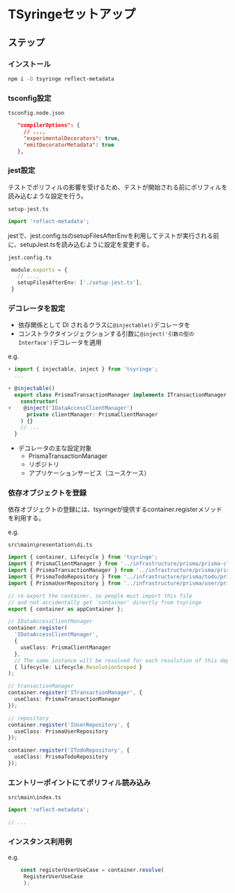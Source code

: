 # TSyringeセットアップ

## ステップ

### インストール

```sh
npm i -D tsyringe reflect-metadata
```

### tsconfig設定

`tsconfig.node.json`

```json
   "compilerOptions": {
     // ...,
     "experimentalDecorators": true,
     "emitDecoratorMetadata": true
   },
```

### jest設定

テストでポリフィルの影響を受けるため、テストが開始される前にポリフィルを読み込むような設定を行う。  

`setup-jest.ts`

```ts
import 'reflect-metadata';
```

jestで、jest.config.tsのsetupFilesAfterEnvを利用してテストが実行される前に、setupJest.tsを読み込むように設定を変更する。  

`jest.config.ts`

```ts
 module.exports = {
   // ...,
   setupFilesAfterEnv: ['./setup-jest.ts'],
 }
```

### デコレータを設定

- 依存関係として DI されるクラスに`@injectable()`デコレータを
- コンストラクタインジェクションする引数に`@inject('引数の型のInterface')`デコレータを適用

e.g.  

```ts
+ import { injectable, inject } from 'tsyringe';
  ...

+ @injectable()
  export class PrismaTransactionManager implements ITransactionManager {
    constructor(
+    @inject('IDataAccessClientManager')
      private clientManager: PrismaClientManager
    ) {}
    // ...
  }
```

- デコレータの主な設定対象
  - PrismaTransactionManager
  - リポジトリ
  - アプリケーションサービス（ユースケース）

### 依存オブジェクトを登録

依存オブジェクトの登録には、tsyringeが提供するcontainer.registerメソッドを利用する。  

e.g.  

`src\main\presentation\di.ts`

```ts
import { container, Lifecycle } from 'tsyringe';
import { PrismaClientManager } from '../infrastructure/prisma/prisma-client-manager';
import { PrismaTransactionManager } from '../infrastructure/prisma/prisma-transaction-manager';
import { PrismaTodoRepository } from '../infrastructure/prisma/todo/prisma-todo-repository';
import { PrismaUserRepository } from '../infrastructure/prisma/user/prisma-user-repository';

// re-export the container, so people must import this file
// and not accidentally get `container' directly from tsyringe
export { container as appContainer };

// IDataAccessClientManager
container.register(
  'IDataAccessClientManager',
  {
    useClass: PrismaClientManager
  },
  // The same instance will be resolved for each resolution of this dependency during a single resolution chain
  { lifecycle: Lifecycle.ResolutionScoped }
);

// transactionManager
container.register('ITransactionManager', {
  useClass: PrismaTransactionManager
});

// repository
container.register('IUserRepository', {
  useClass: PrismaUserRepository
});

container.register('ITodoRepository', {
  useClass: PrismaTodoRepository
});
```

### エントリーポイントにてポリフィル読み込み

`src\main\index.ts`

```ts
import 'reflect-metadata';

// ...
```

### インスタンス利用例

e.g.  

```ts
    const registerUserUseCase = container.resolve(
     RegisterUserUseCase
     );
```

